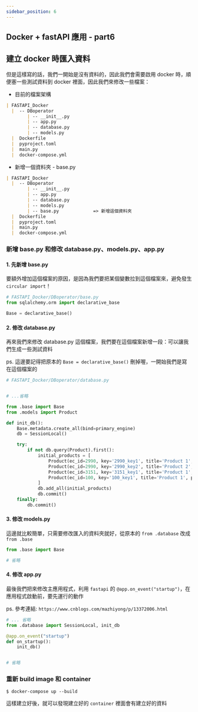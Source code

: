 ```yaml
---
sidebar_position: 6
---
```


Docker + fastAPI 應用 - part6
------

## 建立 docker 時匯入資料

但是這樣寫的話，我們一開始是沒有資料的，因此我們會需要啟用 docker 時，順便塞一些測試資料到 docker 裡面，因此我們來修改一些檔案：

* 目前的檔案架構

```md
| FASTAPI_Docker
  |  -- DBoperator         
        | -- __init__.py        
        | -- app.py        
        | -- database.py   
        | -- models.py     
  |  Dockerfile
  |  pyproject.toml  
  |  main.py
  |  docker-compose.yml
```

* 新增一個資料夾 - base.py

```md
| FASTAPI_Docker
  |  -- DBoperator         
        | -- __init__.py        
        | -- app.py        
        | -- database.py   
        | -- models.py     
        | -- base.py             => 新增這個資料夾          
  |  Dockerfile
  |  pyproject.toml  
  |  main.py
  |  docker-compose.yml
```

###  新增 base.py 和修改 database.py、models.py、app.py 

#### 1. 先新增 base.py

要額外增加這個檔案的原因，是因為我們要把某個變數拉到這個檔案來，避免發生 `circular import`！

```py
# FASTAPI_Docker/DBoperator/base.py
from sqlalchemy.orm import declarative_base

Base = declarative_base()
```

#### 2. 修改 database.py

再來我們來修改 database.py 這個檔案，我們要在這個檔案新增一段：可以讓我們生成一些測試資料

ps. 這邊要記得把原本的 `Base = declarative_base()` 刪掉喔，一開始我們是寫在這個檔案的
```py
# FASTAPI_Docker/DBoperator/database.py


# ...省略

from .base import Base
from .models import Product

def init_db():
    Base.metadata.create_all(bind=primary_engine)
    db = SessionLocal()

    try:
        if not db.query(Product).first():
            initial_products = [
                Product(ec_id=2990, key='2990_key1', title='Product 1', price=100.0, currency='USD', extra={}, availability='in stock', custom_labels={}, publish_time='2023-01-01 00:00:00', update_time='2023-01-01 00:00:00'),
                Product(ec_id=2990, key='2990_key2', title='Product 2', price=500.0, currency='TWD', extra={}, availability='in stock', custom_labels={}, publish_time='2023-01-01 00:00:00', update_time='2023-01-01 00:00:00'),
                Product(ec_id=3151, key='3151_key1', title='Product 1', price=200.0, currency='USD', extra={}, availability='in stock', custom_labels={}, publish_time='2023-01-01 00:00:00', update_time='2023-01-01 00:00:00'),
                Product(ec_id=100, key='100_key1', title='Product 1', price=300.0, currency='JPY', extra={}, availability='in stock', custom_labels={}, publish_time='2023-01-01 00:00:00', update_time='2023-01-01 00:00:00')                
            ]
            db.add_all(initial_products)
            db.commit()
    finally:
        db.commit()
```

#### 3. 修改 models.py

這邊就比較簡單，只需要修改匯入的資料夾就好，從原本的 `from .database` 改成 `from .base`

```py
from .base import Base

# 省略
```


#### 4. 修改 app.py

最後我們把來修改主應用程式，利用 `fastapi` 的 `@app.on_event("startup")`，在應用程式啟動前，要先運行的動作

ps. 參考連結: `https://www.cnblogs.com/mazhiyong/p/13372006.html`
```py
# ... 省略
from .database import SessionLocal, init_db

@app.on_event("startup")
def on_startup():
    init_db()


# 省略
```



### 重新 build image 和 container


```shell
$ docker-compose up --build
```

這樣建立好後，就可以發現建立好的 `container` 裡面會有建立好的資料
